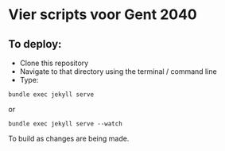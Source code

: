 # Vier scripts voor Gent 2040

## To deploy:

* Clone this repository
* Navigate to that directory using the terminal / command line
* Type:

``` shell
bundle exec jekyll serve
```

or

``` shell
bundle exec jekyll serve --watch
```

To build as changes are being made.